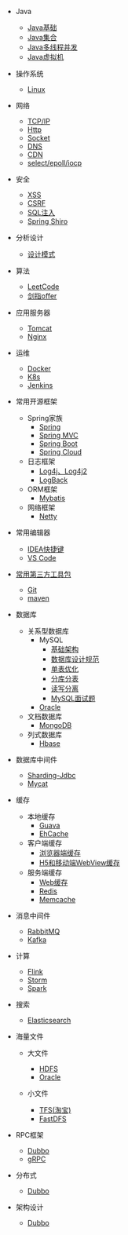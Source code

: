 
* Java

  * [Java基础](./docs/Java/1-Java基础.md)
  * [Java集合](./docs/Java/2-Java集合.md)
  * [Java多线程并发](./docs/Java/3-Java多线程并发.md)
  * [Java虚拟机](./docs/Java/4-Java虚拟机.md)

* 操作系统

  * [Linux](./docs/OperatingSystem/1-Linux.md)
  
* 网络
  * [TCP/IP](./docs/)
  * [Http](./docs/)
  * [Socket](./docs/)
  * [DNS](./docs/)
  * [CDN](./docs/)
  * [select/epoll/iocp](./docs/)
  
* 安全

  * [XSS](./docs/)
  * [CSRF](./docs/)
  * [SQL注入](./docs/)
  * [Spring Shiro](./docs/)
  
* 分析设计

  * [设计模式](./docs/AnalysisDesign/1-设计模式.md)

* 算法

  * [LeetCode](./docs/)
  * [剑指offer](./docs/)
  
* 应用服务器

  * [Tomcat](./docs/Server/1-Tomcat.md)
  * [Nginx](./docs/Server/2-Nginx.md)
  
* 运维

  * [Docker](./docs/)
  * [K8s](./docs/)
  * [Jenkins](./docs/)
  
* 常用开源框架
  * Spring家族
    * [Spring](./docs/SpringFamily/1-Spring.md)
	* [Spring MVC](./docs/SpringFamily/2-SpringMVC.md)
	* [Spring Boot](./docs/SpringFamily/3-SpringBoot.md)
	* [Spring Cloud](./docs/SpringFamily/4-SpringCloud.md)
  * 日志框架
    * [Log4j、Log4j2](./docs/)
	* [LogBack](./docs/)
  * ORM框架
	* [Mybatis](./docs/OrmFramework/1-Mybatis.md)
  * 网络框架
	* [Netty](./docs/)
	
* 常用编辑器

  * [IDEA快捷键](./docs/)
  * [VS Code](./docs/)
  
* [常用第三方工具包](./docs/)
  * [Git](./docs/)
  * [maven](./docs/)
  
* 数据库
  * 关系型数据库
    * MySQL
	    * [基础架构](./docs/MySQL/1-基础架构.md)
	    * [数据库设计规范](./docs/MySQL/2-数据库设计规范.md)
	    * [单表优化](./docs/MySQL/3-单表优化.md)
	    * [分库分表](./docs/MySQL/4-分库分表.md)
	    * [读写分离](./docs/MySQL/5-读写分离.md)
	    * [MySQL面试题](./docs/MySQL/6-面试题.md)
    * [Oracle](./docs/)
  * 文档数据库
    * [MongoDB](./docs/)
  * 列式数据库
    * [Hbase](./docs/)
	
* 数据库中间件

  * [Sharding-Jdbc](./docs/5-1-Mybatis.md)
  * [Mycat](./docs/5-1-Mybatis.md)

* 缓存
  * 本地缓存
    * [Guava](./docs/)
    * [EhCache](./docs/)
  * 客户端缓存
    * [浏览器端缓存](./docs/)
    * [H5和移动端WebView缓存](./docs/)
  * 服务端缓存
    * [Web缓存](./docs/)
    * [Redis](./docs/Redis/1-Redis.md)
	* [Memcache](./docs/)

* 消息中间件

  * [RabbitMQ](./docs/MessageQueue/1-RabbitMQ.md)
  * [Kafka](./docs/)
  
* 计算

  * [Flink](./docs/)
  * [Storm](./docs/)
  * [Spark](./docs/)
  
* 搜索

  * [Elasticsearch](./docs/)
  
* 海量文件

  * 大文件
    * [HDFS](./docs/)
    * [Oracle](./docs/)
	
  * 小文件
    * [TFS(淘宝)](./docs/)
    * [FastDFS](./docs/)
  
* RPC框架

  * [Dubbo](./docs/)
  * [gRPC](./docs/)
  
* 分布式

  * [Dubbo](./docs/)
  
* 架构设计

  * [Dubbo](./docs/)
  
